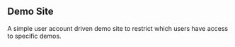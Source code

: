 ## Demo Site

A simple user account driven demo site to restrict which users have access to specific demos.
